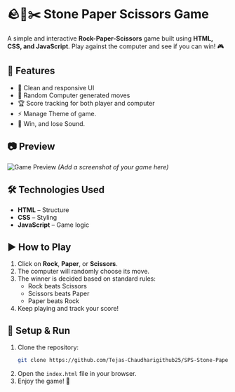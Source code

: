 # 🪨📄✂️ Stone Paper Scissors Game  

A simple and interactive **Rock-Paper-Scissors** game built using **HTML, CSS, and JavaScript**. Play against the computer and see if you can win! 🎮  

## 🚀 Features  
- 🎨 Clean and responsive UI  
- 🤖 Random Computer generated moves  
- 🏆 Score tracking for both player and computer  
- ⚡ Manage Theme of game.
- 🎺 Win, and lose Sound.

## 📷 Preview  
![Game Preview](screenshot.png) *(Add a screenshot of your game here)*  

## 🛠️ Technologies Used  
- **HTML** – Structure  
- **CSS** – Styling  
- **JavaScript** – Game logic  

## ▶️ How to Play  
1. Click on **Rock**, **Paper**, or **Scissors**.  
2. The computer will randomly choose its move.  
3. The winner is decided based on standard rules:  
   - Rock beats Scissors  
   - Scissors beats Paper  
   - Paper beats Rock  
4. Keep playing and track your score!  

## 🔧 Setup & Run  
1. Clone the repository:  
   ```bash
   git clone https://github.com/Tejas-Chaudharigithub25/SPS-Stone-Paper-Scissor-Game.git
   ```  
2. Open the `index.html` file in your browser.  
3. Enjoy the game! 🎉  
